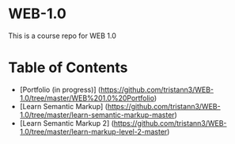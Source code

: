 # WEB-1.0
This is a course repo for WEB 1.0
# Table of Contents
* [Portfolio (in progress)] (https://github.com/tristann3/WEB-1.0/tree/master/WEB%201.0%20Portfolio)
* [Learn Semantic Markup] (https://github.com/tristann3/WEB-1.0/tree/master/learn-semantic-markup-master)
* [Learn Semantic Markup 2] (https://github.com/tristann3/WEB-1.0/tree/master/learn-markup-level-2-master)
